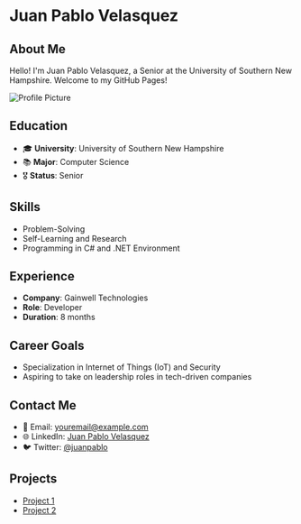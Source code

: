 # Juan Pablo Velasquez

## About Me
Hello! I'm Juan Pablo Velasquez, a Senior at the University of Southern New Hampshire. Welcome to my GitHub Pages!

![Profile Picture](profile-picture.jpg) <!-- You can upload a profile picture and link it here -->

## Education
- 🎓 **University**: University of Southern New Hampshire
- 📚 **Major**: Computer Science
- 🎖 **Status**: Senior

## Skills
- Problem-Solving
- Self-Learning and Research
- Programming in C# and .NET Environment

## Experience
- **Company**: Gainwell Technologies
- **Role**: Developer
- **Duration**: 8 months

## Career Goals
- Specialization in Internet of Things (IoT) and Security
- Aspiring to take on leadership roles in tech-driven companies

## Contact Me
- 📧 Email: [youremail@example.com](mailto:youremail@example.com)
- 🌐 LinkedIn: [Juan Pablo Velasquez](https://www.linkedin.com/in/juanpablovelasquez/)
- 🐦 Twitter: [@juanpablo](https://twitter.com/juanpablo)

## Projects
- [Project 1](https://github.com/yourusername/project1)
- [Project 2](https://github.com/yourusername/project2)

